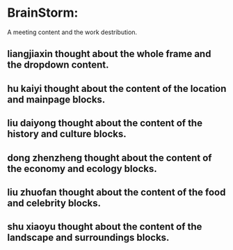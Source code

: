 # BrainStorm:
A meeting content and the work destribution.
## liangjiaxin thought about the whole frame and the dropdown content.
## hu kaiyi thought about the content of the location and mainpage blocks.
## liu daiyong thought about the content of the history and culture blocks.
## dong zhenzheng thought about the content of the economy and ecology blocks.
## liu zhuofan thought about the content of the food and celebrity blocks.
## shu xiaoyu thought about the content of the landscape and surroundings blocks.
